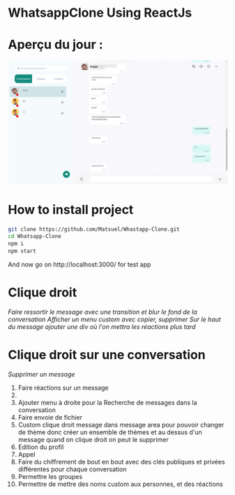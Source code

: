 # WhatsappClone Using ReactJs

# Aperçu du jour :

![Preview](./src/assets/preview.png)

# How to install project

```bash
git clone https://github.com/Matsuel/Whastapp-Clone.git
cd Whatsapp-Clone
npm i
npm start 
```

And now go on http://localhost:3000/ for test app

# Clique droit

*Faire ressortir le message avec une transition et blur le fond de la conversation*
*Afficher un menu custom avec copier, supprimer*
*Sur le haut du message ajouter une div où l'on mettra les réactions plus tard*

# Clique droit sur une conversation 

*Supprimer un message*


<ol>
<li>Faire réactions sur un message</li>
<li></li>
<li>Ajouter menu à droite pour la Recherche de messages dans la conversation</li>
<li>Faire envoie de fichier</li>
<li>Custom clique droit message dans message area pour pouvoir changer de thème donc créer un ensemble de thèmes et au dessus d'un message quand on clique droit on peut le supprimer</li>
<li>Edition du profil</li>
<li>Appel</li>
<li>Faire du chiffrement de bout en bout avec des clés publiques et privées différentes pour chaque conversation</li>
<li>Permettre les groupes</li>
<li>Permettre de mettre des noms custom aux personnes, et des réactions</li>
</ol>